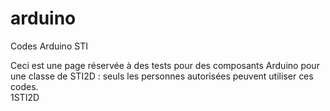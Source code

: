 # arduino
<p>Codes Arduino STI</p>
Ceci est une page réservée à des tests pour des composants Arduino pour une classe de STI2D : seuls les personnes autorisées peuvent utiliser ces codes.
<br>1STI2D
